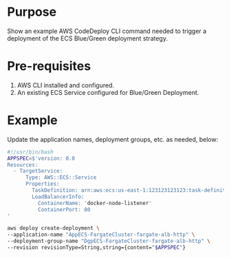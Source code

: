 # Purpose
Show an example AWS CodeDeploy CLI command needed to trigger a deployment of the ECS Blue/Green deployment strategy. 

# Pre-requisites

1. AWS CLI installed and configured.
2. An existing ECS Service configured for Blue/Green Deployment. 

# Example

Update the application names, deployment groups, etc. as needed, below:

```sh
#!/usr/bin/bash
APPSPEC=$'version: 0.0
Resources:
  - TargetService:
      Type: AWS::ECS::Service
      Properties:
        TaskDefinition: arn:aws:ecs:us-east-1:123123123123:task-definition/docker-node-listener:29
        LoadBalancerInfo:
          ContainerName: 'docker-node-listener'
          ContainerPort: 80
'

aws deploy create-deployment \
--application-name "AppECS-FargateCluster-fargate-alb-http" \
--deployment-group-name "DgpECS-FargateCluster-fargate-alb-http" \
--revision revisionType=String,string={content="$APPSPEC"}
```